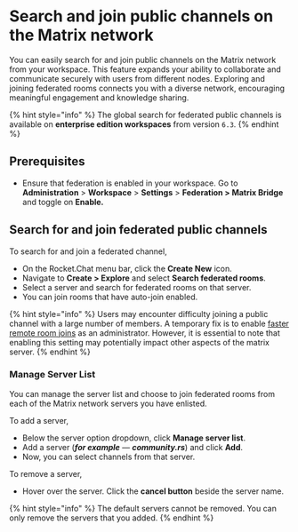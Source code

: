 # Search and join public channels on the Matrix network

You can easily search for and join public channels on the Matrix network from your workspace. This feature expands your ability to collaborate and communicate securely with users from different nodes. Exploring and joining federated rooms connects you with a diverse network, encouraging meaningful engagement and knowledge sharing.

{% hint style="info" %}
The global search for federated public channels is available on **enterprise edition workspaces** from version `6.3`.
{% endhint %}

## Prerequisites

* Ensure that federation is enabled in your workspace. Go to **Administration** > **Workspace** > **Settings** > **Federation > Matrix Bridge** and toggle on **Enable.**

## Search for and join federated public channels

To search for and join a federated channel,

* On the Rocket.Chat menu bar, click the **Create New** icon.
* Navigate to **Create > Explore** and select **Search federated rooms**.
* Select a server and search for federated rooms on that server.
* You can join rooms that have auto-join enabled.

{% hint style="info" %}
Users may encounter difficulty joining a public channel with a large number of members. A temporary fix is to enable [faster remote room joins](https://matrix.org/blog/2022/10/18/testing-faster-remote-room-joins/) as an administrator. However, it is essential to note that enabling this setting may potentially impact other aspects of the matrix server.
{% endhint %}

### Manage Server List

You can manage the server list and choose to join federated rooms from each of the Matrix network servers you have enlisted.

To add a server,

* Below the server option dropdown, click **Manage server list**.
* Add a server (_**for example**_ — _**community.rs**_) and click **Add**.
* Now, you can select channels from that server.

To remove a server,

* Hover over the server. Click the **cancel button** beside the server name.

{% hint style="info" %}
The default servers cannot be removed. You can only remove the servers that you added.
{% endhint %}
